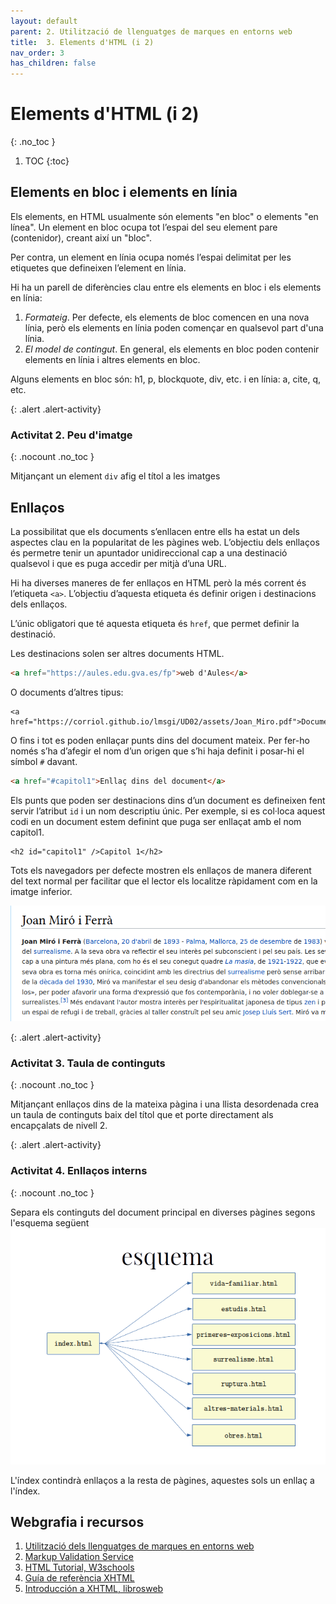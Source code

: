 ```yaml
---
layout: default
parent: 2. Utilització de llenguatges de marques en entorns web 
title:  3. Elements d'HTML (i 2)
nav_order: 3
has_children: false
---
```

# Elements d'HTML (i 2)
{: .no_toc }

1. TOC
{:toc}

## Elements en bloc i elements en línia
Els elements, en HTML usualmente són elements "en bloc" o elements "en línea". Un element en bloc ocupa tot l’espai 
del seu element pare (contenidor), creant així un "bloc".

Per contra, un element en línia ocupa només l’espai delimitat per les etiquetes que defineixen l’element en línia.

Hi ha un parell de diferències clau entre els elements en bloc i els elements en línia:

1. *Formateig*. Per defecte, els elements de bloc comencen en una nova línia, però els elements en línia poden començar
 en qualsevol part d'una línia.
2. *El model de contingut*. En general, els elements en bloc poden contenir elements en línia i altres elements en bloc. 

Alguns elements en bloc són: h1, p, blockquote, div, etc. i en línia: a, cite, q, etc.

{: .alert .alert-activity}
<div markdown="1">

### Activitat 2. Peu d'imatge
{: .nocount .no_toc }

Mitjançant un element `div` afig el títol a les imatges
</div>
   
## Enllaços

La possibilitat que els documents s’enllacen entre ells ha estat un dels aspectes clau en la popularitat de les
pàgines web. L’objectiu dels enllaços és permetre tenir un apuntador unidireccional cap a una destinació qualsevol i 
que es puga accedir per mitjà d’una URL.

Hi ha diverses maneres de fer enllaços en HTML però la més corrent és l’etiqueta `<a>`. L’objectiu d’aquesta etiqueta 
és definir origen i destinacions dels enllaços.

L’únic obligatori que té aquesta etiqueta és `href`, que permet definir la destinació.

Les destinacions solen ser altres documents HTML.

```html
<a href="https://aules.edu.gva.es/fp">web d'Aules</a>
```
O documents d’altres tipus:

```
<a href="https://corriol.github.io/lmsgi/UD02/assets/Joan_Miro.pdf">Document</a>
```
O fins i tot es poden enllaçar punts dins del document mateix. Per fer-ho només s’ha d’afegir el nom d’un origen 
que s’hi haja definit i posar-hi el símbol `#` davant.

```html
<a href="#capitol1">Enllaç dins del document</a>
```

Els punts que poden ser destinacions dins d’un document es defineixen fent servir l’atribut `id` i un nom 
descriptiu únic. Per exemple, si es col·loca aquest codi en un document estem definint que puga ser enllaçat amb el 
nom capitol1.

```xhtml
<h2 id="capitol1" />Capitol 1</h2>
```

Tots els navegadors per defecte mostren els enllaços de manera diferent del text normal per facilitar que el lector
 els localitze ràpidament com en la imatge inferior.

![Exemple d'enllaços](assets/links.png)

{: .alert .alert-activity}
<div markdown="1">

### Activitat 3. Taula de continguts
{: .nocount .no_toc }

Mitjançant enllaços dins de la mateixa pàgina i una llista desordenada crea un taula de continguts baix del títol 
que et porte directament als encapçalats de nivell 2.

</div>
   
{: .alert .alert-activity}
<div markdown="1">

### Activitat 4. Enllaços interns
{: .nocount .no_toc }

Separa els continguts del document principal en diverses pàgines segons l'esquema següent  
![Esquema](assets/esquema_web.png)

L'índex contindrà enllaços a la resta de pàgines, aquestes sols un enllaç a l'índex.

</div>
   

## Webgrafia i recursos
1. [Utilització dels llenguatges de marques en entorns web](https://ioc.xtec.cat/materials/FP/Recursos/fp_asix_m04_/web/fp_asix_m04_htmlindex/WebContent/u2/a1/continguts.html)
2. [Markup Validation Service](https://validator.w3.org/#validate_by_upload+with_options)
3. [HTML Tutorial, W3schools](https://www.w3schools.com/html/default.asp)
4. [Guía de referència XHTML](https://www.w3c.es/Divulgacion/GuiasReferencia/XHTML1/)
5. [Introducción a XHTML, librosweb](https://uniwebsidad.com/libros/xhtml)